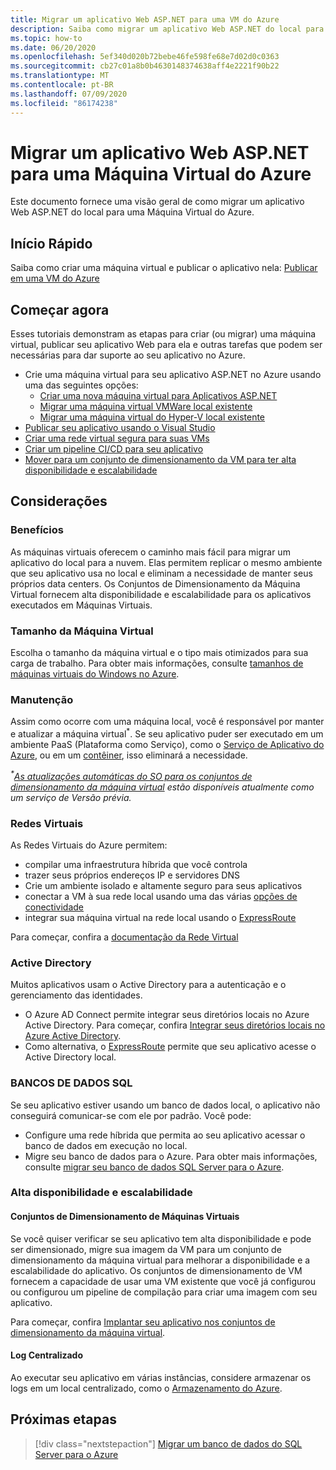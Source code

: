 ```yaml
---
title: Migrar um aplicativo Web ASP.NET para uma VM do Azure
description: Saiba como migrar um aplicativo Web ASP.NET do local para uma Máquina Virtual do Azure.
ms.topic: how-to
ms.date: 06/20/2020
ms.openlocfilehash: 5ef340d020b72bebe46fe598fe68e7d02d0c0363
ms.sourcegitcommit: cb27c01a8b0b4630148374638aff4e2221f90b22
ms.translationtype: MT
ms.contentlocale: pt-BR
ms.lasthandoff: 07/09/2020
ms.locfileid: "86174238"
---
```

# <a name="migrate-an-aspnet-web-application-to-an-azure-virtual-machine"></a>Migrar um aplicativo Web ASP.NET para uma Máquina Virtual do Azure

Este documento fornece uma visão geral de como migrar um aplicativo Web ASP.NET do local para uma Máquina Virtual do Azure.

## <a name="quickstart"></a>Início Rápido

Saiba como criar uma máquina virtual e publicar o aplicativo nela: [Publicar em uma VM do Azure](https://tutorials.visualstudio.com/aspnet-vm/intro)

## <a name="get-started"></a>Começar agora

Esses tutoriais demonstram as etapas para criar (ou migrar) uma máquina virtual, publicar seu aplicativo Web para ela e outras tarefas que podem ser necessárias para dar suporte ao seu aplicativo no Azure.

- Crie uma máquina virtual para seu aplicativo ASP.NET no Azure usando uma das seguintes opções:
  - [Criar uma nova máquina virtual para Aplicativos ASP.NET](https://go.microsoft.com/fwlink/?linkid=863237)
  - [Migrar uma máquina virtual VMWare local existente](/azure/migrate/tutorial-migrate-vmware)
  - [Migrar uma máquina virtual do Hyper-V local existente](/azure/migrate/tutorial-migrate-hyper-v)
- [Publicar seu aplicativo usando o Visual Studio](https://go.microsoft.com/fwlink/?linkid=863240)
- [Criar uma rede virtual segura para suas VMs](/azure/virtual-network/virtual-network-get-started-vnet-subnet)
- [Criar um pipeline CI/CD para seu aplicativo](/vsts/build-release/apps/cd/deploy-webdeploy-iis-deploygroups)
- [Mover para um conjunto de dimensionamento da VM para ter alta disponibilidade e escalabilidade](/azure/virtual-machine-scale-sets/virtual-machine-scale-sets-deploy-app)

## <a name="considerations"></a>Considerações

### <a name="benefits"></a>Benefícios

As máquinas virtuais oferecem o caminho mais fácil para migrar um aplicativo do local para a nuvem. Elas permitem replicar o mesmo ambiente que seu aplicativo usa no local e eliminam a necessidade de manter seus próprios data centers. Os Conjuntos de Dimensionamento da Máquina Virtual fornecem alta disponibilidade e escalabilidade para os aplicativos executados em Máquinas Virtuais.

### <a name="virtual-machine-size"></a>Tamanho da Máquina Virtual

Escolha o tamanho da máquina virtual e o tipo mais otimizados para sua carga de trabalho. Para obter mais informações, consulte [tamanhos de máquinas virtuais do Windows no Azure](/azure/virtual-machines/windows/sizes).

### <a name="maintenance"></a>Manutenção

Assim como ocorre com uma máquina local, você é responsável por manter e atualizar a máquina virtual<sup>&#42;</sup>. Se seu aplicativo puder ser executado em um ambiente PaaS (Plataforma como Serviço), como o [Serviço de Aplicativo do Azure](/azure/app-service/), ou em um [contêiner](/azure/app-service/containers/), isso eliminará a necessidade.

*<sup>&#42;</sup>[As atualizações automáticas do SO para os conjuntos de dimensionamento da máquina virtual](/azure/virtual-machine-scale-sets/virtual-machine-scale-sets-automatic-upgrade) estão disponíveis atualmente como um serviço de Versão prévia.*

### <a name="virtual-networks"></a>Redes Virtuais

As Redes Virtuais do Azure permitem:

- compilar uma infraestrutura híbrida que você controla
- trazer seus próprios endereços IP e servidores DNS
- Crie um ambiente isolado e altamente seguro para seus aplicativos
- conectar a VM à sua rede local usando uma das várias [opções de conectividade](/azure/vpn-gateway/vpn-gateway-about-vpngateways#s2smulti)
- integrar sua máquina virtual na rede local usando o [ExpressRoute](https://azure.microsoft.com/services/expressroute/)

Para começar, confira a [documentação da Rede Virtual](/azure/virtual-network/)

### <a name="active-directory"></a>Active Directory
Muitos aplicativos usam o Active Directory para a autenticação e o gerenciamento das identidades.

- O Azure AD Connect permite integrar seus diretórios locais no Azure Active Directory. Para começar, confira [Integrar seus diretórios locais no Azure Active Directory](/azure/active-directory/connect/active-directory-aadconnect).
- Como alternativa, o [ExpressRoute](https://azure.microsoft.com/services/expressroute/) permite que seu aplicativo acesse o Active Directory local.

### <a name="sql-databases"></a>BANCOS DE DADOS SQL

Se seu aplicativo estiver usando um banco de dados local, o aplicativo não conseguirá comunicar-se com ele por padrão. Você pode:

- Configure uma rede híbrida que permita ao seu aplicativo acessar o banco de dados em execução no local.
- Migre seu banco de dados para o Azure. Para obter mais informações, consulte [migrar seu banco de dados SQL Server para o Azure](sql.md).

### <a name="high-availability-and-scalability"></a>Alta disponibilidade e escalabilidade

#### <a name="virtual-machine-scale-sets"></a>Conjuntos de Dimensionamento de Máquinas Virtuais
Se você quiser verificar se seu aplicativo tem alta disponibilidade e pode ser dimensionado, migre sua imagem da VM para um conjunto de dimensionamento da máquina virtual para melhorar a disponibilidade e a escalabilidade do aplicativo. Os conjuntos de dimensionamento de VM fornecem a capacidade de usar uma VM existente que você já configurou ou configurou um pipeline de compilação para criar uma imagem com seu aplicativo.

Para começar, confira [Implantar seu aplicativo nos conjuntos de dimensionamento da máquina virtual](/azure/virtual-machine-scale-sets/virtual-machine-scale-sets-deploy-app).

#### <a name="centralized-logging"></a>Log Centralizado
Ao executar seu aplicativo em várias instâncias, considere armazenar os logs em um local centralizado, como o [Armazenamento do Azure](/azure/storage/).

## <a name="next-steps"></a>Próximas etapas

> [!div class="nextstepaction"]
> [Migrar um banco de dados do SQL Server para o Azure](sql.md)
